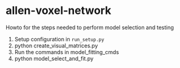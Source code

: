 allen-voxel-network
===================

Howto for the steps needed to perform model selection and testing
1. Setup configuration in `run_setup.py`
2. python create_visual_matrices.py
3. Run the commands in model_fitting_cmds
3. python model_select_and_fit.py
